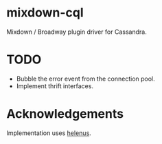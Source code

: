 mixdown-cql
===========

Mixdown / Broadway plugin driver for Cassandra.  

TODO
====
* Bubble the error event from the connection pool.
* Implement thrift interfaces.

Acknowledgements
================

Implementation uses [helenus](https://github.com/simplereach/helenus).

